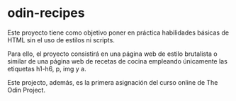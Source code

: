 # odin-recipes

Este proyecto tiene como objetivo poner en práctica habilidades básicas de HTML sin el uso de estilos ni scripts.

Para ello, el proyecto consistirá en una página web de estilo brutalista o similar de una página web de recetas de cocina empleando únicamente las etiquetas h1-h6, p, img y a.

Este projecto, además, es la primera asignación del curso online de The Odin Project.